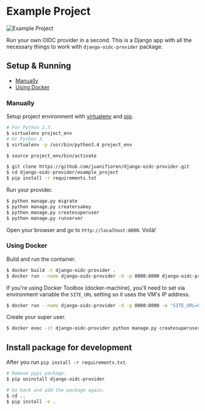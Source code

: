# Example Project

![Example Project](https://s17.postimg.org/4jjj8lavj/Screen_Shot_2016_09_07_at_15_58_43.png)

Run your own OIDC provider in a second. This is a Django app with all the necessary things to work with `django-oidc-provider` package.

## Setup & Running

- [Manually](#manually)
- [Using Docker](#using-docker)

### Manually

Setup project environment with [virtualenv](https://virtualenv.pypa.io) and [pip](https://pip.pypa.io).

```bash
# For Python 2.7.
$ virtualenv project_env
# Or Python 3.
$ virtualenv -p /usr/bin/python3.4 project_env

$ source project_env/bin/activate

$ git clone https://github.com/juanifioren/django-oidc-provider.git
$ cd django-oidc-provider/example_project
$ pip install -r requirements.txt
```

Run your provider.

```bash
$ python manage.py migrate
$ python manage.py creatersakey
$ python manage.py createsuperuser
$ python manage.py runserver
```

Open your browser and go to `http://localhost:8000`. Voilà!

### Using Docker

Build and run the container.

```bash
$ docker build -t django-oidc-provider .
$ docker run --name django-oidc-provider -d -p 8000:8000 django-oidc-provider
```

If you're using Docker Toolbox (docker-machine), you'll need to set via environment variable the `SITE_URL` setting so it uses the VM's IP address.

```bash
$ docker run --name django-oidc-provider -d -p 8000:8000 -e "SITE_URL=http://`docker-machine ip`:8000" django-oidc-provider 
```

Create your super user.

```bash
$ docker exec -it django-oidc-provider python manage.py createsuperuser
```

## Install package for development

After you run `pip install -r requirements.txt`.
```bash
# Remove pypi package.
$ pip uninstall django-oidc-provider

# Go back and add the package again.
$ cd ..
$ pip install -e .
```
